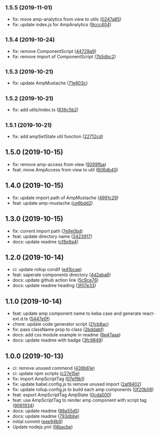 ## <small>1.5.5 (2019-11-01)</small>

* fix: move amp-analytics from view to utils ([0247a85](https://github.com/danhuang1202/amp-react-components/commit/0247a85))
* fix: update index.js for AmpAnalytics ([9ccc404](https://github.com/danhuang1202/amp-react-components/commit/9ccc404))

## <small>1.5.4 (2019-10-24)</small>

* fix: remove ComponentScript ([44729a9](https://github.com/danhuang1202/amp-react-components/commit/44729a9))
* fix: remove import of ComponentScript ([7b5dbc2](https://github.com/danhuang1202/amp-react-components/commit/7b5dbc2))

## <small>1.5.3 (2019-10-21)</small>

* fix: update AmpMustache ([71e603c](https://github.com/danhuang1202/amp-react-components/commit/71e603c))

## <small>1.5.2 (2019-10-21)</small>

* fix: add utils/index.ts ([836c5b2](https://github.com/danhuang1202/amp-react-components/commit/836c5b2))

## <small>1.5.1 (2019-10-21)</small>

* fix: add ampSetState util function ([22712cd](https://github.com/danhuang1202/amp-react-components/commit/22712cd))

## 1.5.0 (2019-10-15)

* fix: remove amp-access from view ([9269fba](https://github.com/danhuang1202/amp-react-components/commit/9269fba))
* feat: move AmpAccess from view to util ([606db40](https://github.com/danhuang1202/amp-react-components/commit/606db40))

## 1.4.0 (2019-10-15)

* fix: update import path of AmpMustache ([4991c29](https://github.com/danhuang1202/amp-react-components/commit/4991c29))
* feat: update amp-mustache ([ce6bdd2](https://github.com/danhuang1202/amp-react-components/commit/ce6bdd2))

## 1.3.0 (2019-10-15)

* fix: corrent import path ([7e9e0bd](https://github.com/danhuang1202/amp-react-components/commit/7e9e0bd))
* feat: update directory name ([3423917](https://github.com/danhuang1202/amp-react-components/commit/3423917))
* docs: update readme ([cf8e9a4](https://github.com/danhuang1202/amp-react-components/commit/cf8e9a4))

## 1.2.0 (2019-10-14)

* ci: update rollup condif ([e41bcae](https://github.com/danhuang1202/amp-react-components/commit/e41bcae))
* feat: saperate components directory ([4d2aba6](https://github.com/danhuang1202/amp-react-components/commit/4d2aba6))
* docs: update github action link ([5c9ce76](https://github.com/danhuang1202/amp-react-components/commit/5c9ce76))
* docs: update readme heading ([3f07e33](https://github.com/danhuang1202/amp-react-components/commit/3f07e33))

## 1.1.0 (2019-10-14)

* feat: update amp component name to keba case and generate react-ext.d.ts ([5447e0f](https://github.com/danhuang1202/amp-react-components/commit/5447e0f))
* chore: update code generator script ([21cb8ac](https://github.com/danhuang1202/amp-react-components/commit/21cb8ac))
* fix: pass className prop to class ([2bddabf](https://github.com/danhuang1202/amp-react-components/commit/2bddabf))
* docs: add css module example in readme ([8e47aaa](https://github.com/danhuang1202/amp-react-components/commit/8e47aaa))
* docs: update readme with badge ([3fc9849](https://github.com/danhuang1202/amp-react-components/commit/3fc9849))

## 1.0.0 (2019-10-13)

* ci: remove unused commend ([439b61e](https://github.com/danhuang1202/amp-react-components/commit/439b61e))
* ci: update npm scripts ([c27e15e](https://github.com/danhuang1202/amp-react-components/commit/c27e15e))
* fix: import AmpScriptTag ([07ef9b1](https://github.com/danhuang1202/amp-react-components/commit/07ef9b1))
* fix: update babel.config.js to remove unused import ([2af8402](https://github.com/danhuang1202/amp-react-components/commit/2af8402))
* fix: update rollup.config.js to build each amp components ([0f20b06](https://github.com/danhuang1202/amp-react-components/commit/0f20b06))
* feat: export AmpScriptTag AmpState ([0cda000](https://github.com/danhuang1202/amp-react-components/commit/0cda000))
* feat: use AmpScriptTag to render amp component with script tag ([9061934](https://github.com/danhuang1202/amp-react-components/commit/9061934))
* docs: update readme ([88a55d5](https://github.com/danhuang1202/amp-react-components/commit/88a55d5))
* docs: update readme ([793dbbe](https://github.com/danhuang1202/amp-react-components/commit/793dbbe))
* initial commit ([eee94b9](https://github.com/danhuang1202/amp-react-components/commit/eee94b9))
* Update nodejs.yml ([f4bacbe](https://github.com/danhuang1202/amp-react-components/commit/f4bacbe))
